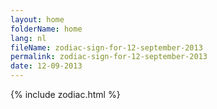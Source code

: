 ```yaml
---
layout: home
folderName: home
lang: nl
fileName: zodiac-sign-for-12-september-2013
permalink: zodiac-sign-for-12-september-2013
date: 12-09-2013
---
```

{% include zodiac.html %}
